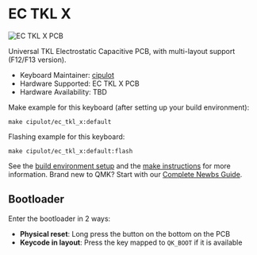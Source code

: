 # EC TKL X

![EC TKL X PCB](https://i.imgur.com/pdkT14y.png)

Universal TKL Electrostatic Capacitive PCB, with multi-layout support (F12/F13 version).

* Keyboard Maintainer: [cipulot](https://github.com/cipulot)
* Hardware Supported: EC TKL X PCB
* Hardware Availability: TBD

Make example for this keyboard (after setting up your build environment):

    make cipulot/ec_tkl_x:default

Flashing example for this keyboard:

    make cipulot/ec_tkl_x:default:flash

See the [build environment setup](https://docs.qmk.fm/#/getting_started_build_tools) and the [make instructions](https://docs.qmk.fm/#/getting_started_make_guide) for more information. Brand new to QMK? Start with our [Complete Newbs Guide](https://docs.qmk.fm/#/newbs).

## Bootloader

Enter the bootloader in 2 ways:

* **Physical reset**: Long press the button on the bottom on the PCB
* **Keycode in layout**: Press the key mapped to `QK_BOOT` if it is available
